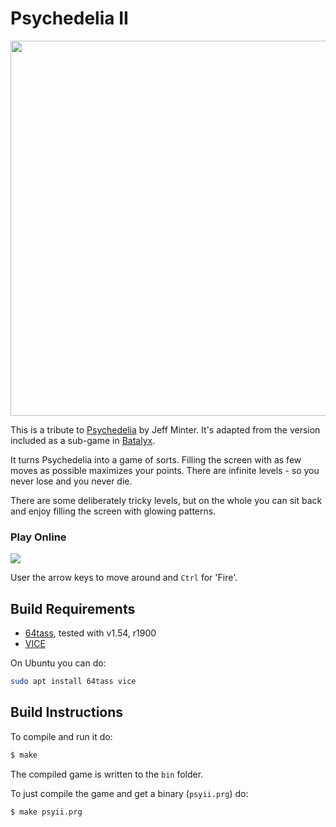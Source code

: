 # Psychedelia II
<img src="https://github.com/mwenge/psyII/assets/58846/5da2ede3-62cb-4f78-9783-140f0f84e39a" height=600>

This is a tribute to [Psychedelia][psychedelia] by Jeff Minter. It's adapted from
the version included as a sub-game in [Batalyx][batalyx].

It turns Psychedelia into a game of sorts. Filling the screen with as few moves as possible
maximizes your points. There are infinite levels - so you never lose and you never die.

There are some deliberately tricky levels, but on the whole you can sit back and enjoy filling
the screen with glowing patterns.

### Play Online

[<img src="https://img.shields.io/badge/Latest%20Release-Play%20Online-purple.svg">](https://mwenge.github.io/psyII/bin)

User the arrow keys to move around and `Ctrl` for 'Fire'.

## Build Requirements
* [64tass][64tass], tested with v1.54, r1900
* [VICE][vice]

On Ubuntu you can do:
```sh
sudo apt install 64tass vice
```

## Build Instructions
To compile and run it do:

```sh
$ make
```
The compiled game is written to the `bin` folder. 

To just compile the game and get a binary (`psyii.prg`) do:

```sh
$ make psyii.prg
```
[64tass]: http://tass64.sourceforge.net/
[vice]: http://vice-emu.sourceforge.net/
[Psychedelia]: https://github.com/mwenge/psychedelia
[Batalyx]: https://github.com/mwenge/batalyx
